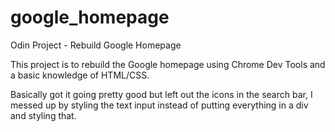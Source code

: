 # google_homepage
Odin Project - Rebuild Google Homepage

This project is to rebuild the Google homepage using Chrome Dev Tools and a basic knowledge of HTML/CSS.

Basically got it going pretty good but left out the icons in the search bar, I messed up by styling the text input instead of putting everything in a div and styling that.

